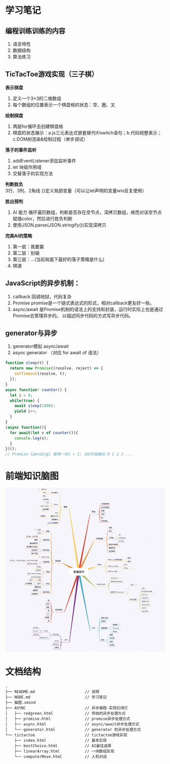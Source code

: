 # 学习笔记

## 编程训练训练的内容
1. 语言特性
1. 数据结构
1. 算法练习
## TicTacToe游戏实现（三子棋）
**表示棋盘**
1. 定义一个3*3的二维数组
1. 每个数组的位置表示一个棋盘格的状态：空、圈、叉

**绘制棋盘**
1. 两层for循环去创建棋盘格
1. 棋盘的状态展示：a.js三元表达式嵌套替代if/switch语句；b.代码规整表示；c.DOM树渲染&绘制过程（单步调试）

**落子的事件监听**
1. addEventListener添加监听事件
1. let 块级作用域
1. 交替落子的实现方法

**判断胜负**
3行、3列、2角线 {}定义局部变量（可以让let声明的变量win反复使用）

**胜出预判**
1. AI 能力 循环遍历数组，判断是否存在空节点，深拷贝数组，继而对该空节点赋值color，然后进行胜负判断
1. 使用JSON.parse(JSON.stringify())实现深拷贝

**完美AI的策略**
1. 第一层：我要赢
1. 第二层：别输
1. 第三层：...(当前局面下最好的落子策略是什么)
1. 棋谱

## JavaScript的异步机制：
1. callback 回调地狱，代码复杂
1. Promise promise是一个链式表达式的形式，相对callback更友好一些。
1. async/await 是Promise机制的语法上的支持和封装，运行时实际上也是通过Promise去管理异步的。 以描述同步代码的方式写异步代码。

## generator与异步
1. generator模拟 async/await
1. async generator （对应 for await of 语法）
```js
function sleep(t) {
  return new Promise((resolve, reject) => {
    setTimeout(resolve, t);
  });
}
async function* counter() {
  let i = 0;
  while(true) {
    await sleep(1000);
    yield i++;
  }
}
(async function(){
  for await(let v of counter()){
    console.log(v);
  }
})();
// Promise {pending} 每隔一秒i + 1; 从0开始输出 0 1 2 3 ...
```
# 前端知识脑图
![前端知识框架](https://github.com/ChengYiFan/Frontend-09-Template/blob/main/Week_01/%E8%84%91%E5%9B%BE.jpg)

# 文档结构
```shell
.
├── README.md                      // 说明
├── NODE.md                        // 学习笔记
├── 脑图.xmind                     
├── ASYNC                          // 异步编程-实现红绿灯
│   ├── redgreen.html              // 传统的异步处理方式
│   ├── promise.html               // promise异步处理方式
│   ├── async.html                 // async/await异步处理方式
│   └── generator.html             // generator 的异步处理方式
└── tictactoe                      // tictactoe游戏实现
    ├── index.html                 // 基本实现
    ├── bestChoice.html            // AI最佳选择
    ├── linearArray.html           // 一纬数组实现
    └── computerMove.html          // 人机对战
```